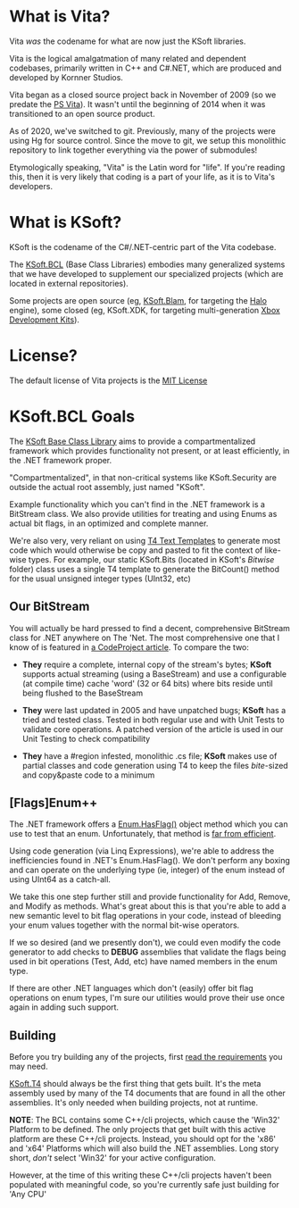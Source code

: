 # What is Vita?

Vita _was_ the codename for what are now just the KSoft libraries.

Vita is the logical amalgatmation of many related and dependent codebases, primarily written in C++ and C#.NET, which are produced and developed by Kornner Studios.

Vita began as a closed source project back in November of 2009 (so we predate the [PS Vita][WikiPSVita]). It wasn't until the beginning of 2014 when it was transitioned to an open source product.

As of 2020, we've switched to git. Previously, many of the projects were using Hg for source control. Since the move to git, we setup this monolithic repository to link together everything via the power of submodules!

Etymologically speaking, "Vita" is the Latin word for "life". If you're reading this, then it is very likely that coding is a part of your life, as it is to Vita's developers.

[WikiPSVita]: http://en.wikipedia.org/wiki/PlayStation_Vita#Post-announcement

# What is KSoft?
KSoft is the codename of the C#/.NET-centric part of the Vita codebase.

The [KSoft.BCL][KSoftBCL] (Base Class Libraries) embodies many generalized systems that we have developed to supplement our specialized projects (which are located in external repositories).

Some projects are open source (eg, [KSoft.Blam][KSoftBlam], for targeting the [Halo][WikiHaloFPS] engine), some closed (eg, KSoft.XDK, for targeting multi-generation [Xbox Development Kits][WikiXDK]).

[KSoftBCL]: https://github.com/KornnerStudios/KSoft
[KSoftBlam]: https://github.com/KornnerStudios/KSoft.Blam
[WikiHaloFPS]: http://en.wikipedia.org/wiki/Halo_%28series%29#Original_trilogy
[WikiXDK]: http://en.wikipedia.org/wiki/Xbox_Development_Kit

# License?
The default license of Vita projects is the [MIT License][LicenseMIT]

[LicenseMIT]: http://www.linfo.org/mitlicense.html

# KSoft.BCL Goals
The [KSoft Base Class Library][KSoftBCL] aims to provide a compartmentalized framework which provides functionality not present, or at least efficiently, in the .NET framework proper.

"Compartmentalized", in that non-critical systems like KSoft.Security are outside the actual root assembly, just named "KSoft".

Example functionality which you can't find in the .NET framework is a BitStream class. We also provide utilities for treating and using Enums as actual bit flags, in an optimized and complete manner.

We're also very, very reliant on using [T4 Text Templates][MsdnT4] to generate most code which would otherwise be copy and pasted to fit the context of like-wise types. For example, our static KSoft.Bits (located in KSoft's _Bitwise_ folder) class uses a single T4 template to generate the BitCount() method for the usual unsigned integer types (UInt32, etc)

[MsdnT4]: http://msdn.microsoft.com/en-us/library/bb126445.aspx

## Our BitStream
You will actually be hard pressed to find a decent, comprehensive BitStream class for .NET anywhere on The 'Net. The most comprehensive one that I know of is featured in [a CodeProject article][CodeProjectBitStream]. To compare the two:

* **They** require a complete, internal copy of the stream's bytes; **KSoft** supports actual streaming (using a BaseStream) and use a configurable (at compile time) cache 'word' (32 or 64 bits) where bits reside until being flushed to the BaseStream

* **They** were last updated in 2005 and have unpatched bugs; **KSoft** has a tried and tested class. Tested in both regular use and with Unit Tests to validate core operations. A patched version of the article is used in our Unit Testing to check compatibility

* **They** have a #region infested, monolithic .cs file; **KSoft** makes use of partial classes and code generation using T4 to keep the files _bite_-sized and copy&paste code to a minimum

[CodeProjectBitStream]: http://www.codeproject.com/Articles/12261/A-BitStream-Class-for-the-NET-Framework

## [Flags]Enum++
The .NET framework offers a [Enum.HasFlag()][EnumHasFlagMsdn] object method which you can use to test that an enum. Unfortunately, that method is [far from efficient][EnumHasFlagSO].

Using code generation (via Linq Expressions), we're able to address the inefficiencies found in .NET's Enum.HasFlag(). We don't perform any boxing and can operate on the underlying type (ie, integer) of the enum instead of using UInt64 as a catch-all.

We take this one step further still and provide functionality for Add, Remove, and Modify as methods. What's great about this is that you're able to add a new semantic level to bit flag operations in your code, instead of bleeding your enum values together with the normal bit-wise operators.

If we so desired (and we presently don't), we could even modify the code generator to add checks to **DEBUG** assemblies that validate the flags being used in bit operations (Test, Add, etc) have named members in the enum type.

If there are other .NET languages which don't (easily) offer bit flag operations on enum types, I'm sure our utilities would prove their use once again in adding such support.

[EnumHasFlagMsdn]: http://msdn.microsoft.com/en-us/library/system.enum.hasflag%28v=vs.110%29.aspx
[EnumHasFlagSO]: http://stackoverflow.com/questions/7368652/what-is-it-that-makes-enum-hasflag-so-slow

## Building
Before you try building any of the projects, first [read the requirements][VitaRequirements] you may need.

[KSoft.T4][KSoftT4] should always be the first thing that gets built. It's the meta assembly used by many of the T4 documents that are found in all the other assemblies. It's only needed when building projects, not at runtime.

**NOTE**: The BCL contains some C++/cli projects, which cause the 'Win32' Platform to be defined. The only projects that get built with this active platform are these C++/cli projects. Instead, you should opt for the 'x86' and 'x64' Platforms which will also build the .NET assemblies. Long story short, *don't* select 'Win32' for your active configuration.

However, at the time of this writing these C++/cli projects haven't been populated with meaningful code, so you're currently safe just building for 'Any CPU'

[VitaRequirements]: https://github.com/KornnerStudios/Vita/wiki/Requirements
[KSoftT4]: https://github.com/KornnerStudios/KSoft/tree/master/KSoft.T4

